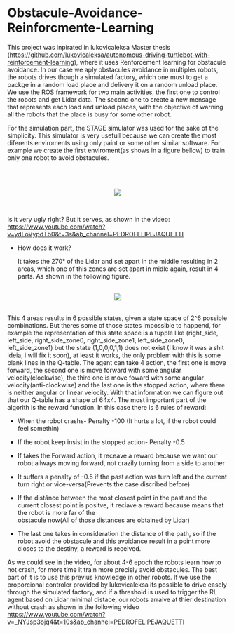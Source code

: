 # Obstacule-Avoidance-Reinforcmente-Learning


This project was inpirated in lukovicaleksa Master thesis (https://github.com/lukovicaleksa/autonomous-driving-turtlebot-with-reinforcement-learning), where it uses Renforcement learning for obstacule avoidance. In our case we aply obstacules avoidance in multiples robots, the robots drives though a simulated factory, which one must to get a packge in a random load place and delivery it on a random unload place. We use the ROS framework for two main activities, the first one to control the robots and get Lidar data. The second one to create a new mensage that represents each load and unload places, with the objective of warning all the robots that the place is busy for some other robot.

For the simulation part, the STAGE simulator was used for the sake of the simplicity. This simulator is very usefull because we can create the most diferents enviroments using only paint or some other similar software. For example we create the first enviroment(as shows in a figure bellow) to train only one robot to avoid obstacules.


<br/>
<p align="center">
  <br/>
  <img src="https://github.com/Jaquetti/Obstacule-Avoidance-Reinforcmente-Learning/blob/main/Enviroment/canvas.png" />
  <br/>
</p>

<br/>

Is it very ugly right?  But it serves, as shown in the video: https://www.youtube.com/watch?v=ydLoVypdTb0&t=3s&ab_channel=PEDROFELIPEJAQUETTI 


* How does it work? 
  
     It takes the 270° of the Lidar and set apart in the middle resulting in 2 areas, which one of this zones are set apart in midle again, result in 4 parts. As shown in the following figure.
      
<p align="center">
 
<br/>
  <img src="https://github.com/Jaquetti/images_of_all_repositores/blob/main/zones_mb.PNG" />
  <br/>
</p>

<br/>      
    This 4 areas results in 6 possible states, given a state space of 2^6 possible combinations. But theres some of those states impossible to happend, for example the representation of this state space is a tupple like (right_side, left_side, right_side_zone0,  right_side_zone1, left_side_zone0,  left_side_zone1) but the state (1,0,0,0,1,1) does not exist (I know it was a shit ideia, i will fix it soon), at least it works, the only problem with this is some blank lines in the Q-table. The agent can take 4 action, the first one is move forward, the second one is move forward with some angular velocity(clockwise), the third one is move foward with some angular velocity(anti-clockwise) and the last one is the stopped action, where there is neither angular or linear velocity. With that information we can figure out that our Q-table has a shape of 64x4. The most important part of the algorith is the reward function. In this case there is 6 rules of reward:
    
-  When the robot crashs- Penalty -100 (It hurts a lot, if the robot could feel somethin)

-  If the robot keep insist in the stopped action- Penalty -0.5

* If takes the Forward action, it receave a reward because we want our robot allways moving forward, not crazily turning from a side to another 

* It suffers a penalty of -0.5 if the past action was turn left and the current turn right or vice-versa(Prevents the case discribed before)

* If the distânce between the most closest point in the past and the current closest point is positve, it reciave a reward because means that the robot is more far of the    
obstacule now(All of those distances are obtained by Lidar) 

* The last one takes in consideration the distance of the path, so if the robot avoid the obstacule and this avoidance result in a point more closes to the destiny, a       reward is received. 
    

As we could see in the video, for about 4-6 epoch the robots learn how to not crash, for more time it train more precisly avoid obstacules. The best part of it is to use this previus knowledge in other robots. If we use the proporcional controler provided by lukovicaleksa its possible to drive easely through the simulated factory, and if a threshold is used to trigger the RL agent based on Lidar minimal distace, our robots arraive at thier destination without crash as shown in the following video 
https://www.youtube.com/watch?v=_NYJsp3ojq4&t=10s&ab_channel=PEDROFELIPEJAQUETTI


